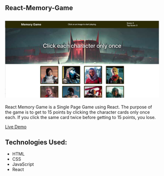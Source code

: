 ## React-Memory-Game
![React Memory Game](/screenshot.png)
--
React Memory Game is a Single Page Game using React.  The purpose of the game is to get to 15 points by clicking the character cards only once each.  If you click the same card twice before getting to 15 points, you lose.

[Live Demo](https://react-memory-game.ajfranceschi.com/)

Technologies Used:
--
* HTML
* CSS
* JavaScript
* React
